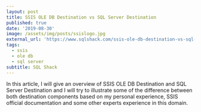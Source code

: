```yaml
---
layout: post
title: SSIS OLE DB Destination vs SQL Server Destination
published: true
date: '2019-08-30'
image: /assets/img/posts/ssislogo.jpg
external_url: 'https://www.sqlshack.com/ssis-ole-db-destination-vs-sql-server-destination/'
tags:
  - ssis
  - ole db
  - sql server
subtitle: SQL Shack
---
```

In this article, I will give an overview of SSIS OLE DB Destination and SQL Server Destination and I will try to illustrate some of the difference between both destination components based on my personal experience, SSIS official documentation and some other experts experience in this domain.

